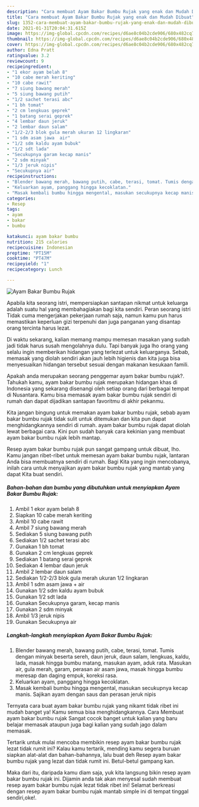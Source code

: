 ```yaml
---
description: "Cara membuat Ayam Bakar Bumbu Rujak yang enak dan Mudah Dibuat"
title: "Cara membuat Ayam Bakar Bumbu Rujak yang enak dan Mudah Dibuat"
slug: 1352-cara-membuat-ayam-bakar-bumbu-rujak-yang-enak-dan-mudah-dibuat
date: 2021-01-31T20:04:31.615Z
image: https://img-global.cpcdn.com/recipes/d6ae8c04b2cde906/680x482cq70/ayam-bakar-bumbu-rujak-foto-resep-utama.jpg
thumbnail: https://img-global.cpcdn.com/recipes/d6ae8c04b2cde906/680x482cq70/ayam-bakar-bumbu-rujak-foto-resep-utama.jpg
cover: https://img-global.cpcdn.com/recipes/d6ae8c04b2cde906/680x482cq70/ayam-bakar-bumbu-rujak-foto-resep-utama.jpg
author: Edna Pratt
ratingvalue: 3.2
reviewcount: 9
recipeingredient:
- "1 ekor ayam belah 8"
- "10 cabe merah keriting"
- "10 cabe rawit"
- "7 siung bawang merah"
- "5 siung bawang putih"
- "1/2 sachet terasi abc"
- "1 bh tomat"
- "2 cm lengkuas geprek"
- "1 batang serai geprek"
- "4 lembar daun jeruk"
- "2 lembar daun salam"
- "1/2-2/3 blok gula merah ukuran 12 lingkaran"
- "1 sdm asam jawa  air"
- "1/2 sdm kaldu ayam bubuk"
- "1/2 sdt lada"
- "Secukupnya garam kecap manis"
- "2 sdm minyak"
- "1/3 jeruk nipis"
- "Secukupnya air"
recipeinstructions:
- "Blender bawang merah, bawang putih, cabe, terasi, tomat. Tumis dengan minyak beserta sereh, daun jeruk, daun salam, lengkuas, kaldu, lada, masak hingga bumbu matang, masukan ayam, aduk rata. Masukan air, gula merah, garam, perasan air asam jawa, masak hingga bumbu meresap dan daging empuk, koreksi rasa."
- "Keluarkan ayam, panggang hingga kecoklatan."
- "Masak kembali bumbu hingga mengental, masukan secukupnya kecap manis. Sajikan ayam dengan saus dan perasan jeruk nipis"
categories:
- Resep
tags:
- ayam
- bakar
- bumbu

katakunci: ayam bakar bumbu 
nutrition: 215 calories
recipecuisine: Indonesian
preptime: "PT15M"
cooktime: "PT47M"
recipeyield: "1"
recipecategory: Lunch

---
```



![Ayam Bakar Bumbu Rujak](https://img-global.cpcdn.com/recipes/d6ae8c04b2cde906/680x482cq70/ayam-bakar-bumbu-rujak-foto-resep-utama.jpg)

Apabila kita seorang istri, mempersiapkan santapan nikmat untuk keluarga adalah suatu hal yang membahagiakan bagi kita sendiri. Peran seorang istri Tidak cuma mengerjakan pekerjaan rumah saja, namun kamu pun harus memastikan keperluan gizi terpenuhi dan juga panganan yang disantap orang tercinta harus lezat.

Di waktu  sekarang, kalian memang mampu memesan masakan yang sudah jadi tidak harus susah mengolahnya dulu. Tapi banyak juga lho orang yang selalu ingin memberikan hidangan yang terlezat untuk keluarganya. Sebab, memasak yang diolah sendiri akan jauh lebih higienis dan kita juga bisa menyesuaikan hidangan tersebut sesuai dengan makanan kesukaan famili. 



Apakah anda merupakan seorang penggemar ayam bakar bumbu rujak?. Tahukah kamu, ayam bakar bumbu rujak merupakan hidangan khas di Indonesia yang sekarang disenangi oleh setiap orang dari berbagai tempat di Nusantara. Kamu bisa memasak ayam bakar bumbu rujak sendiri di rumah dan dapat dijadikan santapan favoritmu di akhir pekanmu.

Kita jangan bingung untuk memakan ayam bakar bumbu rujak, sebab ayam bakar bumbu rujak tidak sulit untuk ditemukan dan kita pun dapat menghidangkannya sendiri di rumah. ayam bakar bumbu rujak dapat diolah lewat berbagai cara. Kini pun sudah banyak cara kekinian yang membuat ayam bakar bumbu rujak lebih mantap.

Resep ayam bakar bumbu rujak pun sangat gampang untuk dibuat, lho. Kamu jangan ribet-ribet untuk memesan ayam bakar bumbu rujak, lantaran Anda bisa membuatnya sendiri di rumah. Bagi Kita yang ingin mencobanya, inilah cara untuk menyajikan ayam bakar bumbu rujak yang mantab yang dapat Kita buat sendiri.

<!--inarticleads1-->

##### Bahan-bahan dan bumbu yang dibutuhkan untuk menyiapkan Ayam Bakar Bumbu Rujak:

1. Ambil 1 ekor ayam belah 8
1. Siapkan 10 cabe merah keriting
1. Ambil 10 cabe rawit
1. Ambil 7 siung bawang merah
1. Sediakan 5 siung bawang putih
1. Sediakan 1/2 sachet terasi abc
1. Gunakan 1 bh tomat
1. Gunakan 2 cm lengkuas geprek
1. Sediakan 1 batang serai geprek
1. Sediakan 4 lembar daun jeruk
1. Ambil 2 lembar daun salam
1. Sediakan 1/2-2/3 blok gula merah ukuran 1/2 lingkaran
1. Ambil 1 sdm asam jawa + air
1. Gunakan 1/2 sdm kaldu ayam bubuk
1. Gunakan 1/2 sdt lada
1. Gunakan Secukupnya garam, kecap manis
1. Gunakan 2 sdm minyak
1. Ambil 1/3 jeruk nipis
1. Gunakan Secukupnya air




<!--inarticleads2-->

##### Langkah-langkah menyiapkan Ayam Bakar Bumbu Rujak:

1. Blender bawang merah, bawang putih, cabe, terasi, tomat. Tumis dengan minyak beserta sereh, daun jeruk, daun salam, lengkuas, kaldu, lada, masak hingga bumbu matang, masukan ayam, aduk rata. Masukan air, gula merah, garam, perasan air asam jawa, masak hingga bumbu meresap dan daging empuk, koreksi rasa.
1. Keluarkan ayam, panggang hingga kecoklatan.
1. Masak kembali bumbu hingga mengental, masukan secukupnya kecap manis. Sajikan ayam dengan saus dan perasan jeruk nipis




Ternyata cara buat ayam bakar bumbu rujak yang nikamt tidak ribet ini mudah banget ya! Kamu semua bisa menghidangkannya. Cara Membuat ayam bakar bumbu rujak Sangat cocok banget untuk kalian yang baru belajar memasak ataupun juga bagi kalian yang sudah jago dalam memasak.

Tertarik untuk mulai mencoba membikin resep ayam bakar bumbu rujak lezat tidak rumit ini? Kalau kamu tertarik, mending kamu segera buruan siapkan alat-alat dan bahan-bahannya, lalu buat deh Resep ayam bakar bumbu rujak yang lezat dan tidak rumit ini. Betul-betul gampang kan. 

Maka dari itu, daripada kamu diam saja, yuk kita langsung bikin resep ayam bakar bumbu rujak ini. Dijamin anda tak akan menyesal sudah membuat resep ayam bakar bumbu rujak lezat tidak ribet ini! Selamat berkreasi dengan resep ayam bakar bumbu rujak mantab simple ini di tempat tinggal sendiri,oke!.

